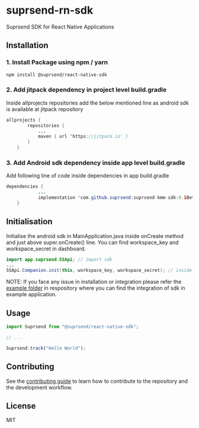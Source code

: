 # suprsend-rn-sdk

Suprsend SDK for React Native Applications

## Installation

### 1. Install Package using npm / yarn

```sh
npm install @suprsend/react-native-sdk
```
### 2. Add jitpack dependency in project level build.gradle
Inside allprojects repositories add the below mentioned line as android sdk is available at jitpack repository
```java
allprojects {
        repositories {
            ...
            maven { url 'https://jitpack.io' }
        }
    }
```
### 3. Add Android sdk dependency inside app level build.gradle
Add following line of code inside dependencies in app build.gradle
```java
dependencies {
            ...
            implementation 'com.github.suprsend:suprsend-kmm-sdk:0.1Beta8'
    }
```

## Initialisation
Initialise the android sdk in MainApplication.java inside onCreate method and just above super.onCreate() line. You can find workspace_key and workspace_secret in dashboard.
```java
import app.suprsend.SSApi; // import sdk
...
SSApi.Companion.init(this, workspace_key, workspace_secret); // inside onCreate method just above super.onCreate() line
```
NOTE: If you face any issue in installation or integration please refer the [example folder](https://github.com/suprsend/suprsend-rn-sdk/tree/main/example) in respository where you can find the integration of sdk in example application.

## Usage

```js
import Suprsend from "@suprsend/react-native-sdk";

// ...

Suprsend.track("Hello World");
```

## Contributing

See the [contributing guide](CONTRIBUTING.md) to learn how to contribute to the repository and the development workflow.

## License

MIT
